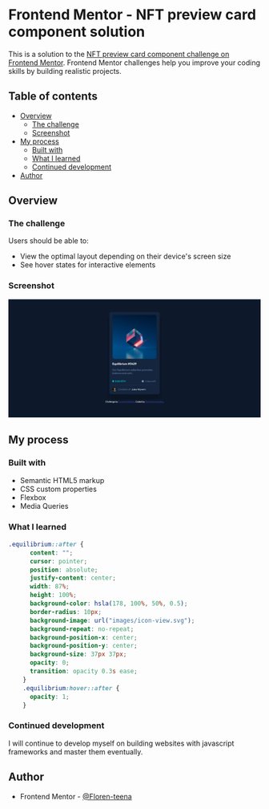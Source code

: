 # Frontend Mentor - NFT preview card component solution

This is a solution to the [NFT preview card component challenge on Frontend Mentor](https://www.frontendmentor.io/challenges/nft-preview-card-component-SbdUL_w0U). Frontend Mentor challenges help you improve your coding skills by building realistic projects. 

## Table of contents

- [Overview](#overview)
  - [The challenge](#the-challenge)
  - [Screenshot](#screenshot)
- [My process](#my-process)
  - [Built with](#built-with)
  - [What I learned](#what-i-learned)
  - [Continued development](#continued-development)
- [Author](#author)


## Overview

### The challenge

Users should be able to:

- View the optimal layout depending on their device's screen size
- See hover states for interactive elements

### Screenshot

![](./images/screenshot.PNG)

## My process

### Built with

  - Semantic HTML5 markup
  - CSS custom properties
  - Flexbox
  - Media Queries

### What I learned

```css
.equilibrium::after {
      content: "";
      cursor: pointer;
      position: absolute;
      justify-content: center;
      width: 87%;
      height: 100%;
      background-color: hsla(178, 100%, 50%, 0.5); 
      border-radius: 10px;
      background-image: url("images/icon-view.svg");
      background-repeat: no-repeat;
      background-position-x: center;
      background-position-y: center;
      background-size: 37px 37px;
      opacity: 0;
      transition: opacity 0.3s ease;
    }
    .equilibrium:hover::after {
      opacity: 1;
    }
```

### Continued development

I will continue to develop myself on building websites with javascript frameworks and master them eventually.

## Author

- Frontend Mentor - [@Floren-teena](https://www.frontendmentor.io/profile/Floren-teena)
